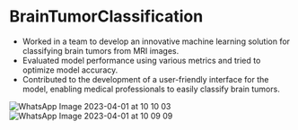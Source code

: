 # BrainTumorClassification
-	Worked in a team to develop an innovative machine learning solution for classifying brain tumors from MRI images.
-	Evaluated model performance using various metrics and tried to optimize model accuracy.
-	Contributed to the development of a user-friendly interface for the model, enabling medical professionals to easily classify brain tumors.

![WhatsApp Image 2023-04-01 at 10 10 03](https://user-images.githubusercontent.com/93469490/229350559-fc09ed6b-a4fa-4357-86a4-7baa91df6490.jpg)
![WhatsApp Image 2023-04-01 at 10 09 09](https://user-images.githubusercontent.com/93469490/229350570-78f55216-0743-4c09-91aa-a6802a3a2f16.jpg)
